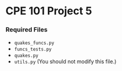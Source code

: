 # CPE 101 Project 5

### Required Files

* `quakes_funcs.py`
* `funcs_tests.py`
* `quakes.py`
* `utils.py` (You should not modify this file.)
